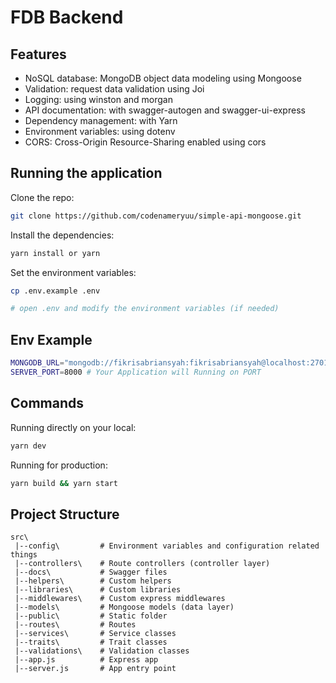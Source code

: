 # FDB Backend

## Features

- NoSQL database: MongoDB object data modeling using Mongoose
- Validation: request data validation using Joi
- Logging: using winston and morgan
- API documentation: with swagger-autogen and swagger-ui-express
- Dependency management: with Yarn
- Environment variables: using dotenv
- CORS: Cross-Origin Resource-Sharing enabled using cors

## Running the application

Clone the repo:

```bash
git clone https://github.com/codenameryuu/simple-api-mongoose.git
```

Install the dependencies:

```bash
yarn install or yarn
```

Set the environment variables:

```bash
cp .env.example .env

# open .env and modify the environment variables (if needed)
```

## Env Example

```bash
MONGODB_URL="mongodb://fikrisabriansyah:fikrisabriansyah@localhost:27017/simple_api_mongoose?authSource=admin" #Your MONGODB URL
SERVER_PORT=8000 # Your Application will Running on PORT
```

## Commands

Running directly on your local:

```bash
yarn dev
```

Running for production:

```bash
yarn build && yarn start
```

## Project Structure

```
src\
 |--config\         # Environment variables and configuration related things
 |--controllers\    # Route controllers (controller layer)
 |--docs\           # Swagger files
 |--helpers\        # Custom helpers
 |--libraries\      # Custom libraries
 |--middlewares\    # Custom express middlewares
 |--models\         # Mongoose models (data layer)
 |--public\         # Static folder
 |--routes\         # Routes
 |--services\       # Service classes
 |--traits\         # Trait classes
 |--validations\    # Validation classes
 |--app.js          # Express app
 |--server.js       # App entry point
```
